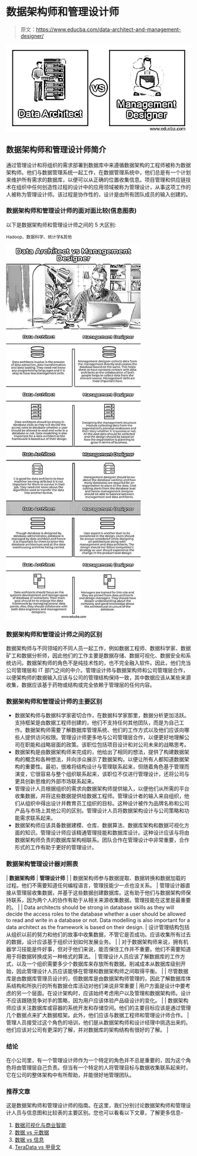 # 数据架构师和管理设计师

> 原文：<https://www.educba.com/data-architect-and-management-designer/>

![Data Architect and Management Designer](img/df0fc57d9012cb91b567f89b4011d312.png)



## 数据架构师和管理设计师简介

通过管理设计和将组织的需求部署到数据库中来遵循数据架构的工程师被称为数据架构师。他们与数据管理系统一起工作，在数据管理系统中，他们总是有一个计划来维护所有需求的数据库，以便可以从正确的位置收集信息。项目管理和供应链技术在组织中任何创造性过程的设计中的应用领域被称为管理设计，从事这项工作的人被称为管理设计师。该过程是协作性的，设计是由所有团队成员的输入创建的。

### 数据架构师和管理设计师的面对面比较(信息图表)

以下是数据架构师和管理设计师之间的 5 大区别:

<small>Hadoop、数据科学、统计学&其他</small>

![Data-Architect-and-Management-Designer-info](img/1f80ef72a024c19f476f8902431005ca.png)



### 数据架构师和管理设计师之间的区别

数据架构师与不同领域的不同人员一起工作，例如数据工程师、数据科学家、数据矿工和数据分析师，因此他们的工作主要是数据存储、数据可视化、数据安全和系统访问。数据架构师的角色不是纯技术性的，也不完全融入软件。因此，他们充当公司管理层和 IT 部门之间的中介。管理设计师与数据架构师和公司管理层合作，以便架构师的数据输入应该与公司的管理结构保持一致，其中数据应该从某些来源收集，数据应该基于药物或结构或完全依赖于管理层的任何内容。

### 数据架构师和管理设计师的主要区别

*   数据架构师与数据科学家密切合作，在数据科学家那里，数据分析更加活跃。支持框架是由数据工程师创建的，他们不支持任何其他团队，而是为自己工作。数据架构师需要了解数据库管理系统、他们的工作方式以及他们应该向哪些人提供访问权限。管理设计师更多地与公司管理层合作，以便更好地理解公司在职能和战略层面的政策。该职位包括项目设计和对公司未来的战略思考。
*   数据架构是由数据架构师来完成的，他给出了相同的想法，提供了构建数据架构的概念和各种想法，并向涉众展示了数据架构，以便让所有人都知道数据架构的重要性。最初，很难将结构设计与管理联系起来，但随着角色基于管理而演变，它很容易与整个组织联系起来，该职位不仅进行管理设计，还将公司与更具创新思维的外部市场联系起来。
*   管理设计人员根据组织的需求向数据架构师提供输入，以便他们从所需的平台收集数据，并将这些数据提供给数据工程师。管理设计者的输入来自组织，他们从组织中得出设计并教育员工组织的目标。这种设计被作为品牌名称和公司产品与市场上其他公司的区别。管理设计人员将数据架构设计与公司策略和功能需求联系起来。
*   数据架构师应该具备数据建模、仓库、数据算法、数据库架构和数据可视化方面的知识。管理设计师应该精通管理技能和数据库设计。这种设计应该与将由数据架构师负责的数据库架构相联系。团队合作在管理设计中非常重要，合作形式的工作有助于更好的管理设计。

### 数据架构管理设计器对照表

| **数据架构师** | **管理设计师** |
| 数据架构师参与数据提取、数据转换和数据加载的过程。他们不需要知道任何编程语言，管理技能少一点也没关系。 | 管理设计器直接从管理层收集数据，并基于这些数据创建数据库。这有助于他们与数据架构师保持联系，因为两个人的协作有助于从相关来源收集数据。管理技能在这里是最重要的。 |
| Data architects should be strong in database skills as they will decide the access roles to the database whether a user should be allowed to read and write in a database or not. Data modelling is also important for a data architect as the framework is based on their design. | 设计管理结构包括从组织以前的努力和他们的故事中收集数据，不管它是否成功。应该收集所有过去的数据，设计应该基于组织计划如何发展业务。 |
| 对于数据架构师来说，拥有机器学习技能是件好事，但对于他们来说，能否保住工作并不重要。他们不需要知道用于将数据转换成另一种格式的算法。 | 管理设计人员应该了解数据库的工作方式，以及一个组织需要多少个数据库来存放所有数据。削减成本从数据库级别开始，因此管理设计人员应该能够在管理和数据架构师之间取得平衡。 |
| 尽管数据库是由数据库管理员设计的，但数据库是由数据架构师管理的，因此了解数据库体系结构和所执行的所有数据仓库活动对他们来说非常重要 | 用户方面是设计中要考虑的另一个层面。在设计架构时，应该始终考虑用户以及管理和数据架构师。设计不应该跟随竞争对手的策略，因为用户应该体验产品级设计的变化。 |
| 数据架构师应该关注数据库或容器的系统开发和存储空间。他们的主要目标应该是通过管理几个数据点来扩大数据框架。此外，他们应该与数据工程师和管理设计师合作。 | 管理人员接受过这个角色的培训，他们是从数据架构师和设计经理中挑选出来的。他们应该对公司有更深的了解，并对数据库的架构结构有很好的了解。 |

### 结论

在小公司里，有一个管理设计师作为一个特定的角色并不总是重要的，因为这个角色将由管理层自己负责。但当有一个特定的人将管理目标与数据收集联系起来时，它在公司的整体架构中有所帮助，并能很好地管理团队。

### 推荐文章

这是数据架构师和管理设计师的指南。在这里，我们分别讨论数据架构师和管理设计人员与信息图和比较表的主要区别。您也可以看看以下文章，了解更多信息–

1.  [数据可视化与商业智能](https://www.educba.com/data-visualization-vs-business-intelligence/)
2.  [数据 vs 元数据](https://www.educba.com/data-vs-metadata/)
3.  [数据 vs 信息](https://www.educba.com/data-vs-information/)
4.  [TeraData vs 甲骨文](https://www.educba.com/teradata-vs-oracle/)





